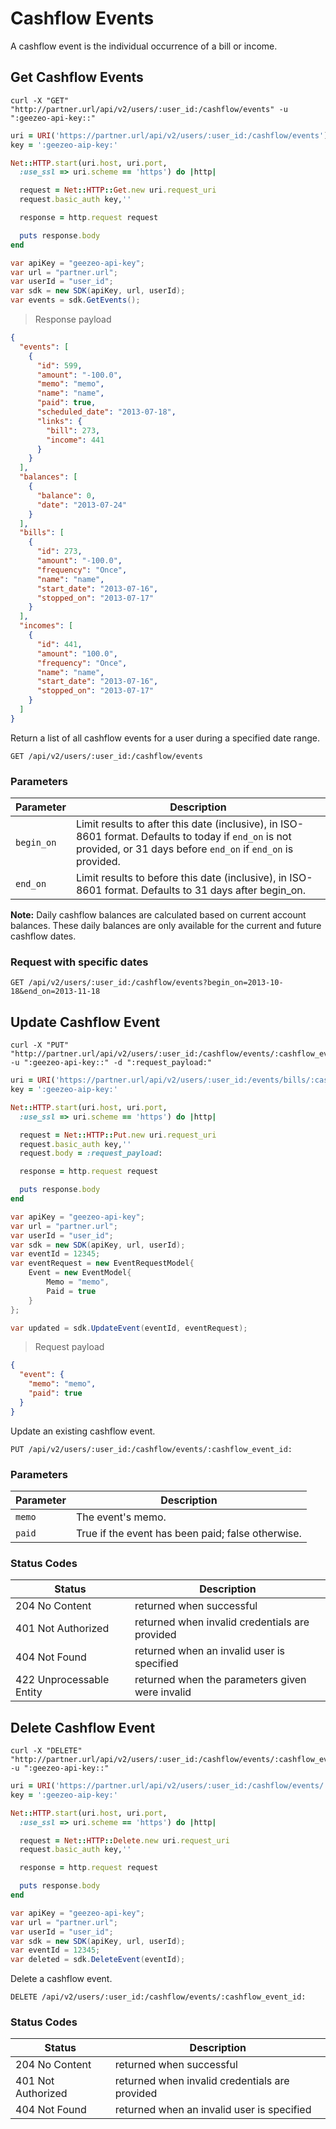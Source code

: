 # Cashflow Events

A cashflow event is the individual occurrence of a bill or income.

## Get Cashflow Events

```shell
curl -X "GET" "http://partner.url/api/v2/users/:user_id:/cashflow/events" -u ":geezeo-api-key::"
```

```ruby
uri = URI('https://partner.url/api/v2/users/:user_id:/cashflow/events')
key = ':geezeo-aip-key:'

Net::HTTP.start(uri.host, uri.port,
  :use_ssl => uri.scheme == 'https') do |http|

  request = Net::HTTP::Get.new uri.request_uri
  request.basic_auth key,''

  response = http.request request

  puts response.body
end

```
```csharp
var apiKey = "geezeo-api-key";
var url = "partner.url";
var userId = "user_id";
var sdk = new SDK(apiKey, url, userId);
var events = sdk.GetEvents();
```

> Response payload

```json
{
  "events": [
    {
      "id": 599,
      "amount": "-100.0",
      "memo": "memo",
      "name": "name",
      "paid": true,
      "scheduled_date": "2013-07-18",
      "links": {
        "bill": 273,
        "income": 441
      }
    }
  ],
  "balances": [
    {
      "balance": 0,
      "date": "2013-07-24"
    }
  ],
  "bills": [
    {
      "id": 273,
      "amount": "-100.0",
      "frequency": "Once",
      "name": "name",
      "start_date": "2013-07-16",
      "stopped_on": "2013-07-17"
    }
  ],
  "incomes": [
    {
      "id": 441,
      "amount": "100.0",
      "frequency": "Once",
      "name": "name",
      "start_date": "2013-07-16",
      "stopped_on": "2013-07-17"
    }
  ]
}
```

Return a list of all cashflow events for a user during a specified date range.

`GET /api/v2/users/:user_id:/cashflow/events`

### Parameters

| Parameter | Description |
|-----------|-------------|
| `begin_on` | Limit results to after this date (inclusive), in ISO-8601 format. Defaults to today if `end_on` is not provided, or 31 days before `end_on` if `end_on` is provided. |
| `end_on` | Limit results to before this date (inclusive), in ISO-8601 format. Defaults to 31 days after begin_on. |



__Note:__ Daily cashflow balances are calculated based on current account balances.  These daily balances are only available for the current and future cashflow dates.

### Request with  specific dates

`GET /api/v2/users/:user_id:/cashflow/events?begin_on=2013-10-18&end_on=2013-11-18`


## Update Cashflow Event

```shell
curl -X "PUT" "http://partner.url/api/v2/users/:user_id:/cashflow/events/:cashflow_event_id:" -u ":geezeo-api-key::" -d ":request_payload:"
```

```ruby
uri = URI('https://partner.url/api/v2/users/:user_id:/events/bills/:cashflow_event_id:')
key = ':geezeo-aip-key:'

Net::HTTP.start(uri.host, uri.port,
  :use_ssl => uri.scheme == 'https') do |http|

  request = Net::HTTP::Put.new uri.request_uri
  request.basic_auth key,''
  request.body = :request_payload:

  response = http.request request

  puts response.body
end

```
```csharp
var apiKey = "geezeo-api-key";
var url = "partner.url";
var userId = "user_id";
var sdk = new SDK(apiKey, url, userId);
var eventId = 12345;
var eventRequest = new EventRequestModel{
	Event = new EventModel{
		Memo = "memo",
		Paid = true
	}
};

var updated = sdk.UpdateEvent(eventId, eventRequest);
```

> Request payload

```json
{
  "event": {
    "memo": "memo",
    "paid": true
  }
}
```

Update an existing cashflow event.


`PUT /api/v2/users/:user_id:/cashflow/events/:cashflow_event_id:`


### Parameters

| Parameter | Description |
|-----------|-------------|
| `memo` | The event's memo. |
| `paid` | True if the event has been paid; false otherwise. |

### Status Codes

| Status | Description |
|--------|-------------|
| 204 No Content | returned when successful |
| 401 Not Authorized | returned when invalid credentials are provided |
| 404 Not Found | returned when an invalid user is specified |
| 422 Unprocessable Entity | returned when the parameters given were invalid |


## Delete Cashflow Event

```shell
curl -X "DELETE" "http://partner.url/api/v2/users/:user_id:/cashflow/events/:cashflow_event_id:" -u ":geezeo-api-key::" 
```

```ruby
uri = URI('https://partner.url/api/v2/users/:user_id:/cashflow/events/:cashflow_event_id:')
key = ':geezeo-aip-key:'

Net::HTTP.start(uri.host, uri.port,
  :use_ssl => uri.scheme == 'https') do |http|

  request = Net::HTTP::Delete.new uri.request_uri
  request.basic_auth key,''

  response = http.request request

  puts response.body
end

```

```csharp
var apiKey = "geezeo-api-key";
var url = "partner.url";
var userId = "user_id";
var sdk = new SDK(apiKey, url, userId);
var eventId = 12345;
var deleted = sdk.DeleteEvent(eventId);
```


Delete a cashflow event.

`DELETE /api/v2/users/:user_id:/cashflow/events/:cashflow_event_id:`

### Status Codes

| Status | Description |
|--------|-------------|
| 204 No Content | returned when successful |
| 401 Not Authorized | returned when invalid credentials are provided |
| 404 Not Found | returned when an invalid user is specified |

